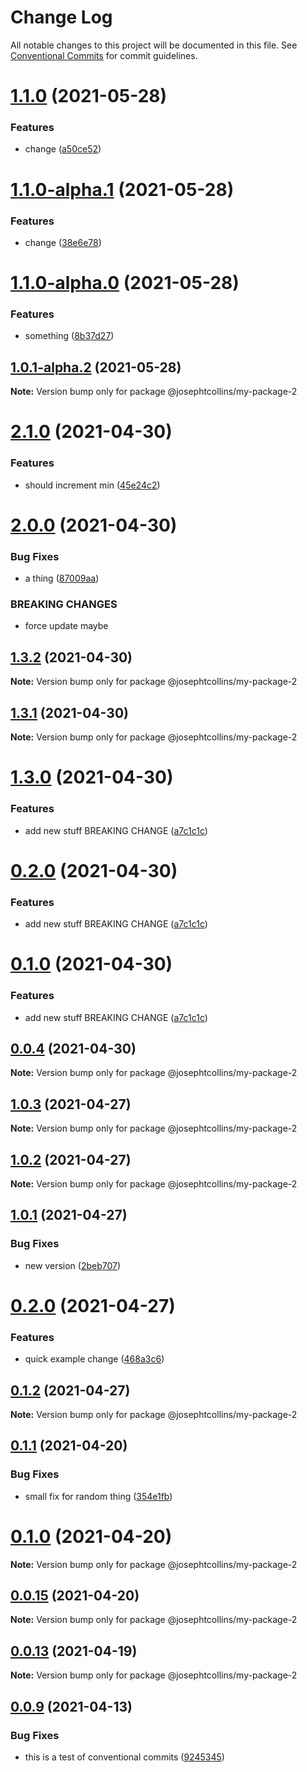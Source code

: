 # Change Log

All notable changes to this project will be documented in this file.
See [Conventional Commits](https://conventionalcommits.org) for commit guidelines.

# [1.1.0](https://github.com/josephtcollins/lerna-example/compare/v1.1.0-alpha.1...v1.1.0) (2021-05-28)


### Features

* change ([a50ce52](https://github.com/josephtcollins/lerna-example/commit/a50ce52090db126b0a553333acf2fe0984a4e46f))





# [1.1.0-alpha.1](https://github.com/josephtcollins/lerna-example/compare/v1.1.0-alpha.0...v1.1.0-alpha.1) (2021-05-28)


### Features

* change ([38e6e78](https://github.com/josephtcollins/lerna-example/commit/38e6e78e08db38629404dfb8aa4bd9c867f2fcca))





# [1.1.0-alpha.0](https://github.com/josephtcollins/lerna-example/compare/v1.0.1-alpha.2...v1.1.0-alpha.0) (2021-05-28)


### Features

* something ([8b37d27](https://github.com/josephtcollins/lerna-example/commit/8b37d27e933883fa0c510f7687d32c7459680aa5))





## [1.0.1-alpha.2](https://github.com/josephtcollins/lerna-example/compare/v1.0.1-alpha.1...v1.0.1-alpha.2) (2021-05-28)

**Note:** Version bump only for package @josephtcollins/my-package-2





# [2.1.0](https://github.com/josephtcollins/lerna-example/compare/v2.0.0...v2.1.0) (2021-04-30)


### Features

* should increment min ([45e24c2](https://github.com/josephtcollins/lerna-example/commit/45e24c2e99773c99c69571a09ada596ec8ad6858))





# [2.0.0](https://github.com/josephtcollins/lerna-example/compare/v1.3.2...v2.0.0) (2021-04-30)


### Bug Fixes

* a thing ([87009aa](https://github.com/josephtcollins/lerna-example/commit/87009aa23fd07308824771393ac01f6cb544762f))


### BREAKING CHANGES

* force update maybe





## [1.3.2](https://github.com/josephtcollins/lerna-example/compare/v1.3.1...v1.3.2) (2021-04-30)

**Note:** Version bump only for package @josephtcollins/my-package-2





## [1.3.1](https://github.com/josephtcollins/lerna-example/compare/v1.3.0...v1.3.1) (2021-04-30)

**Note:** Version bump only for package @josephtcollins/my-package-2





# [1.3.0](https://github.com/josephtcollins/lerna-example/compare/v1.0.3...v1.3.0) (2021-04-30)


### Features

* add new stuff BREAKING CHANGE ([a7c1c1c](https://github.com/josephtcollins/lerna-example/commit/a7c1c1c65cd6f4e6b76850d80b5bb3e1788eac0d))





# [0.2.0](https://github.com/josephtcollins/lerna-example/compare/v1.0.3...v0.2.0) (2021-04-30)


### Features

* add new stuff BREAKING CHANGE ([a7c1c1c](https://github.com/josephtcollins/lerna-example/commit/a7c1c1c65cd6f4e6b76850d80b5bb3e1788eac0d))





# [0.1.0](https://github.com/josephtcollins/lerna-example/compare/v1.0.3...v0.1.0) (2021-04-30)


### Features

* add new stuff BREAKING CHANGE ([a7c1c1c](https://github.com/josephtcollins/lerna-example/commit/a7c1c1c65cd6f4e6b76850d80b5bb3e1788eac0d))





## [0.0.4](https://github.com/josephtcollins/lerna-example/compare/v1.0.3...v0.0.4) (2021-04-30)

**Note:** Version bump only for package @josephtcollins/my-package-2





## [1.0.3](https://github.com/josephtcollins/lerna-example/compare/v1.0.2...v1.0.3) (2021-04-27)

**Note:** Version bump only for package @josephtcollins/my-package-2





## [1.0.2](https://github.com/josephtcollins/lerna-example/compare/v1.0.1...v1.0.2) (2021-04-27)

**Note:** Version bump only for package @josephtcollins/my-package-2





## [1.0.1](https://github.com/josephtcollins/lerna-example/compare/v0.2.0...v1.0.1) (2021-04-27)


### Bug Fixes

* new version ([2beb707](https://github.com/josephtcollins/lerna-example/commit/2beb7072759cebdbe40b85b7d14934454742beb3))





# [0.2.0](https://github.com/josephtcollins/lerna-example/compare/v0.1.2...v0.2.0) (2021-04-27)


### Features

* quick example change ([468a3c6](https://github.com/josephtcollins/lerna-example/commit/468a3c66c419d2ac2a0eea19827340f657186bba))





## [0.1.2](https://github.com/josephtcollins/lerna-example/compare/v0.1.1...v0.1.2) (2021-04-27)

**Note:** Version bump only for package @josephtcollins/my-package-2





## [0.1.1](https://github.com/josephtcollins/lerna-example/compare/v0.1.0...v0.1.1) (2021-04-20)


### Bug Fixes

* small fix for random thing ([354e1fb](https://github.com/josephtcollins/lerna-example/commit/354e1fb5d4276617f14d7b9e885785d7e614f159))





# [0.1.0](https://github.com/josephtcollins/lerna-example/compare/v0.0.15...v0.1.0) (2021-04-20)

**Note:** Version bump only for package @josephtcollins/my-package-2





## [0.0.15](https://github.com/josephtcollins/lerna-example/compare/v0.0.14...v0.0.15) (2021-04-20)

**Note:** Version bump only for package @josephtcollins/my-package-2





## [0.0.13](https://github.com/josephtcollins/lerna-example/compare/v0.0.12...v0.0.13) (2021-04-19)

**Note:** Version bump only for package @josephtcollins/my-package-2





## [0.0.9](https://github.com/josephtcollins/lerna-example/compare/@josephtcollins/my-package-2@0.0.8...@josephtcollins/my-package-2@0.0.9) (2021-04-13)


### Bug Fixes

* this is a test of conventional commits ([9245345](https://github.com/josephtcollins/lerna-example/commit/92453455fef66288eabf933122a74884802f3f2e))
